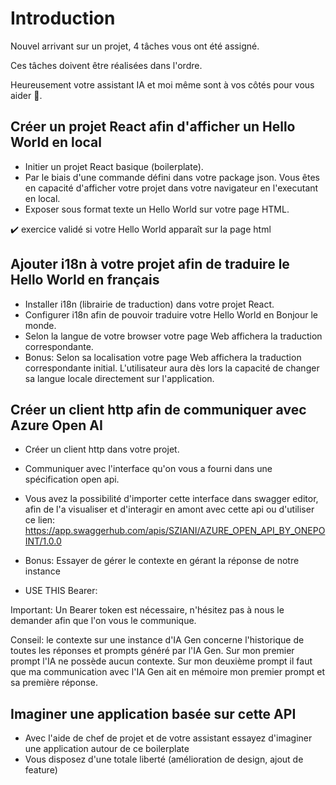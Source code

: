 # Introduction

Nouvel arrivant sur un projet, 4 tâches vous ont été assigné.

Ces tâches doivent être réalisées dans l'ordre. 

Heureusement votre assistant IA et moi même sont à vos côtés pour vous aider :raising_hand:.

## Créer un projet React afin d'afficher un Hello World en local

- Initier un projet React basique (boilerplate).
- Par le biais d'une commande défini dans votre package json. Vous êtes en capacité d'afficher votre projet dans votre navigateur en l'executant en local.
- Exposer sous format texte un Hello World sur votre page HTML.

:heavy_check_mark: exercice validé si votre Hello World apparaît sur la page html

## Ajouter i18n à votre projet afin de traduire le Hello World en français

- Installer i18n (librairie de traduction) dans votre projet React.
- Configurer i18n afin de pouvoir traduire votre Hello World en Bonjour le monde.
- Selon la langue de votre browser votre page Web affichera la traduction correspondante.
- Bonus: Selon sa localisation votre page Web affichera la traduction correspondante initial. L'utilisateur aura dès lors la capacité de changer sa langue locale directement sur l'application.

## Créer un client http afin de communiquer avec Azure Open AI

- Créer un client http dans votre projet.
- Communiquer avec l'interface qu'on vous a fourni dans une spécification open api.
- Vous avez la possibilité d'importer cette interface dans swagger editor, afin de l'a visualiser et d'interagir en amont avec cette api ou d'utiliser ce lien: https://app.swaggerhub.com/apis/SZIANI/AZURE_OPEN_API_BY_ONEPOINT/1.0.0
- Bonus: Essayer de gérer le contexte en gérant la réponse de notre instance

- USE THIS Bearer: 

Important: Un Bearer token est nécessaire, n'hésitez pas à nous le demander afin que l'on vous le communique.

Conseil: le contexte sur une instance d'IA Gen concerne l'historique de toutes les réponses et prompts généré par l'IA Gen. Sur mon premier prompt l'IA ne possède aucun contexte. Sur mon deuxième prompt il faut que ma communication avec l'IA Gen ait en mémoire mon premier prompt et sa première réponse.

## Imaginer une application basée sur cette API

- Avec l'aide de chef de projet et de votre assistant essayez d'imaginer une application autour de ce boilerplate
- Vous disposez d'une totale liberté (amélioration de design, ajout de feature)




